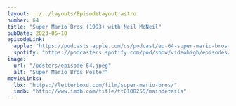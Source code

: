 ```yaml
---
layout: ../../layouts/EpisodeLayout.astro
number: 64
title: "Super Mario Bros (1993) with Neil McNeil"
pubDate: 2023-05-10
episodeLink:
  apple: "https://podcasts.apple.com/us/podcast/ep-64-super-mario-bros-1993-with-neil-mcneil/id1516093740?i=1000612582851&itsct=podcast_box&itscg=30200&ls=1"
  spotify: "https://podcasters.spotify.com/pod/show/videohigh/episodes/Ep-64-Super-Mario-Bros-1993-with-Neil-McNeil-e23rqa0"
image:
  url: "/posters/episode-64.jpeg"
  alt: "Super Mario Bros Poster"
movieLinks:
  lbx: "https://letterboxd.com/film/super-mario-bros/"
  imdb: "http://www.imdb.com/title/tt0108255/maindetails"
---
```

